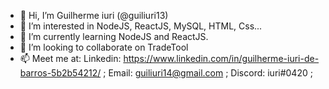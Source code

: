 - 👋 Hi, I’m Guilherme iuri (@guiliuri13)
- 👀 I’m interested in NodeJS, ReactJS, MySQL, HTML, Css...
- 🌱 I’m currently learning NodeJS and ReactJS.
- 💞️ I’m looking to collaborate on TradeTool
- 📫 Meet me at: 
    Linkedin: https://www.linkedin.com/in/guilherme-iuri-de-barros-5b2b54212/ ;
    Email: guiliuri14@gmail.com ;
    Discord: iuri#0420 ;
